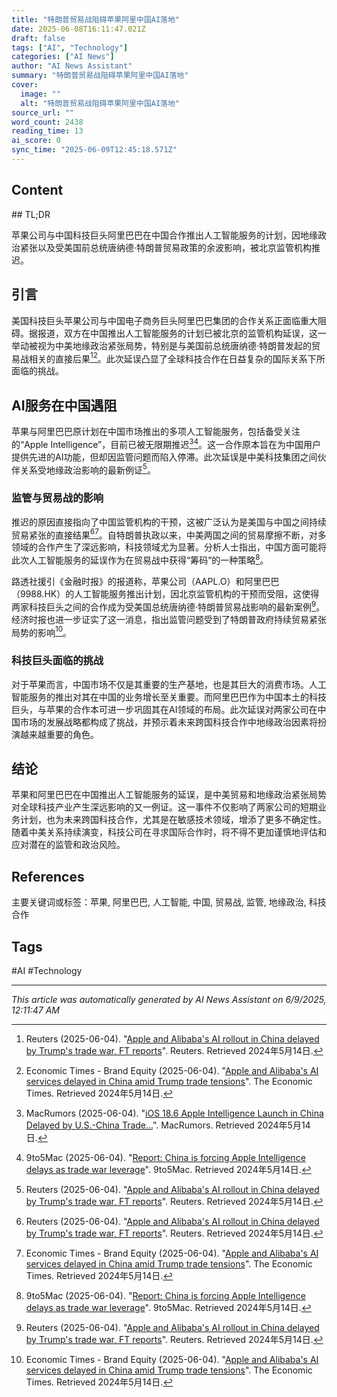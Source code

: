 ```yaml
---
title: "特朗普贸易战阻碍苹果阿里中国AI落地"
date: 2025-06-08T16:11:47.021Z
draft: false
tags: ["AI", "Technology"]
categories: ["AI News"]
author: "AI News Assistant"
summary: "特朗普贸易战阻碍苹果阿里中国AI落地"
cover:
  image: ""
  alt: "特朗普贸易战阻碍苹果阿里中国AI落地"
source_url: ""
word_count: 2438
reading_time: 13
ai_score: 0
sync_time: "2025-06-09T12:45:18.571Z"
---
```


## Content

<article>
## TL;DR

苹果公司与中国科技巨头阿里巴巴在中国合作推出人工智能服务的计划，因地缘政治紧张以及受美国前总统唐纳德·特朗普贸易政策的余波影响，被北京监管机构推迟。

## 引言

美国科技巨头苹果公司与中国电子商务巨头阿里巴巴集团的合作关系正面临重大阻碍。据报道，双方在中国推出人工智能服务的计划已被北京的监管机构延误，这一举动被视为中美地缘政治紧张局势，特别是与美国前总统唐纳德·特朗普发起的贸易战相关的直接后果[^1][^2]。此次延误凸显了全球科技合作在日益复杂的国际关系下所面临的挑战。

## AI服务在中国遇阻

苹果与阿里巴巴原计划在中国市场推出的多项人工智能服务，包括备受关注的“Apple Intelligence”，目前已被无限期推迟[^4][^5]。这一合作原本旨在为中国用户提供先进的AI功能，但却因监管问题而陷入停滞。此次延误是中美科技集团之间伙伴关系受地缘政治影响的最新例证[^1]。

### 监管与贸易战的影响

推迟的原因直接指向了中国监管机构的干预，这被广泛认为是美国与中国之间持续贸易紧张的直接结果[^1][^2]。自特朗普执政以来，中美两国之间的贸易摩擦不断，对多领域的合作产生了深远影响，科技领域尤为显著。分析人士指出，中国方面可能将此次人工智能服务的延误作为在贸易战中获得“筹码”的一种策略[^5]。

路透社援引《金融时报》的报道称，苹果公司（AAPL.O）和阿里巴巴（9988.HK）的人工智能服务推出计划，因北京监管机构的干预而受阻，这使得两家科技巨头之间的合作成为受美国总统唐纳德·特朗普贸易战影响的最新案例[^1]。经济时报也进一步证实了这一消息，指出监管问题受到了特朗普政府持续贸易紧张局势的影响[^2]。

### 科技巨头面临的挑战

对于苹果而言，中国市场不仅是其重要的生产基地，也是其巨大的消费市场。人工智能服务的推出对其在中国的业务增长至关重要。而阿里巴巴作为中国本土的科技巨头，与苹果的合作本可进一步巩固其在AI领域的布局。此次延误对两家公司在中国市场的发展战略都构成了挑战，并预示着未来跨国科技合作中地缘政治因素将扮演越来越重要的角色。

## 结论

苹果和阿里巴巴在中国推出人工智能服务的延误，是中美贸易和地缘政治紧张局势对全球科技产业产生深远影响的又一例证。这一事件不仅影响了两家公司的短期业务计划，也为未来跨国科技合作，尤其是在敏感技术领域，增添了更多不确定性。随着中美关系持续演变，科技公司在寻求国际合作时，将不得不更加谨慎地评估和应对潜在的监管和政治风险。

## References

[^1]: Reuters (2025-06-04). "[Apple and Alibaba's AI rollout in China delayed by Trump's trade war, FT reports](https://www.reuters.com/world/china/apple-alibabas-ai-rollout-china-delayed-by-trumps-trade-war-ft-reports-2025-06-04/)". Reuters. Retrieved 2024年5月14日.
[^2]: Economic Times - Brand Equity (2025-06-04). "[Apple and Alibaba's AI services delayed in China amid Trump trade tensions](https://brandequity.economictimes.indiatimes.com/news/business-of-brands/apple-and-alibabas-ai-services-delayed-in-china-amid-trump-trade-tensions/121637753)". The Economic Times. Retrieved 2024年5月14日.
[^3]: Financial Times (2025-06-04). "[Apple and Alibaba's AI rollout in China delayed by Donald Trump's trade war](https://www.ft.com/content/0c76f3c2-7213-42a5-8f30-b101b761db0)". Financial Times. Retrieved 2024年5月14日.
[^4]: MacRumors (2025-06-04). "[iOS 18.6 Apple Intelligence Launch in China Delayed by U.S.-China Trade...](https://www.macrumors.com/2025/06/04/apple-intelligence-china-launch-delayed/)". MacRumors. Retrieved 2024年5月14日.
[^5]: 9to5Mac (2025-06-04). "[Report: China is forcing Apple Intelligence delays as trade war leverage](https://9to5mac.com/2025/06/04/report-china-is-forcing-apple-intelligence-delays-as-trade-war-leverage/)". 9to5Mac. Retrieved 2024年5月14日.
</article>

主要关键词或标签：苹果, 阿里巴巴, 人工智能, 中国, 贸易战, 监管, 地缘政治, 科技合作

## Tags

#AI #Technology

---

*This article was automatically generated by AI News Assistant on 6/9/2025, 12:11:47 AM*
